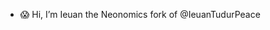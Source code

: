 - 😱 Hi, I’m Ieuan the Neonomics fork of @IeuanTudurPeace

<!---
ieuan-neonomics/ieuan-neonomics is a ✨ special ✨ repository because its `README.md` (this file) appears on your GitHub profile.
You can click the Preview link to take a look at your changes.
--->
